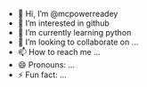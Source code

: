- 👋 Hi, I’m @mcpowerreadey
- 👀 I’m interested in github
- 🌱 I’m currently learning python
- 💞️ I’m looking to collaborate on ...
- 📫 How to reach me ...
- 😄 Pronouns: ...
- ⚡ Fun fact: ...

<!---
mcpowerreadey/mcpowerreadey is a ✨ special ✨ repository because its `README.md` (this file) appears on your GitHub profile.
You can click the Preview link to take a look at your changes.
--->

